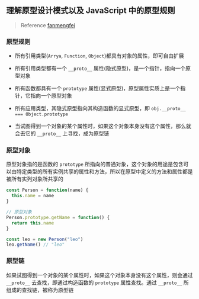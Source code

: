 ## 理解原型设计模式以及 JavaScript 中的原型规则

> Reference [fanmengfei](https://www.cnblogs.com/memphis-f/p/12029453.html)

### 原型规则

- 所有引用类型(`Arrya`, `Function`, `Object`)都具有对象的属性，即可自由扩展

- 所有引用类型都有一个 `__proto__` 属性(隐式原型)，是一个指针，指向一个原型对象

- 所有函数都具有一个 `prototype` 属性(显式原型)，原型属性实质上是一个指针，它指向一个原型对象

- 所有应用类型，其隐式原型指向其构造函数的显式原型，即 `obj.__proto__ === Object.prototype`

- 当试图得到一个对象的某个属性时，如果这个对象本身没有这个属性，那么就会去它的 `__proto__` 上寻找，成为原型链

### 原型对象

原型对象指的是函数的 `prototype` 所指向的普通对象，这个对象的用途是包含可以由特定类型的所有实例共享的属性和方法，所以在原型中定义的方法和属性都是被所有实列对象所共享的

```js
const Person = function(name) {
  this.name = name
}

// 原型对象
Person.prototype.getName = function() {
  return this.name
}

const leo = new Person("leo")
leo.getName() // "leo"
```

### 原型链

如果试图得到一个对象的某个属性时，如果这个对象本身没有这个属性，则会通过 `__proto__` 去查找，即通过构造函数的 `prototype` 属性查找。通过 `__proto__` 所组成的查找链，被称为原型链
